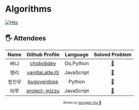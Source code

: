 # Algorithms

[![Hits](https://hits.seeyoufarm.com/api/count/incr/badge.svg?url=https%3A%2F%2Fgithub.com%2Feagerithm%2Fprogrammers&count_bg=%2379C83D&title_bg=%23555555&icon=github.svg&icon_color=%23E7E7E7&title=hits&edge_flat=false)](https://hits.seeyoufarm.com)

## 🖐 Attendees

|  Name  |                Github Profile                 |  Language  |           Solved Problem           |
| :----: | :-------------------------------------------: | :--------: | :--------------------------------: |
| 버니 |   [chobobdev](https://github.com/chobobdev)   | Go,Python  |   [:link:](chobobdev/README.md)    |
|  헨리  | [vanillaLatteJS](https://github.com/devgony)  | JavaScript | [:link:](vanillaLatteJS/README.md) |
| 정진우 | [bugoverdose](https://github.com/bugoverdose) |   Python   |  [:link:](bugoverdose/README.md)   |
| 미쭈 | [project-mizzu](https://github.com/project-mizzu) |   JavaScript   |  [:link:](project-mizzu/README.md)   |

<div align="center">

<sub><sup>Written by <a href="https://github.com/chobobdev">Seongbin Cho </a></sup></sub><small>🍕</small>

</div>
